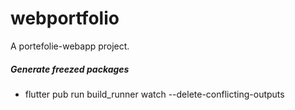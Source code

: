 # webportfolio

A portefolie-webapp project.


##### Generate freezed packages
* flutter pub run build_runner watch --delete-conflicting-outputs
